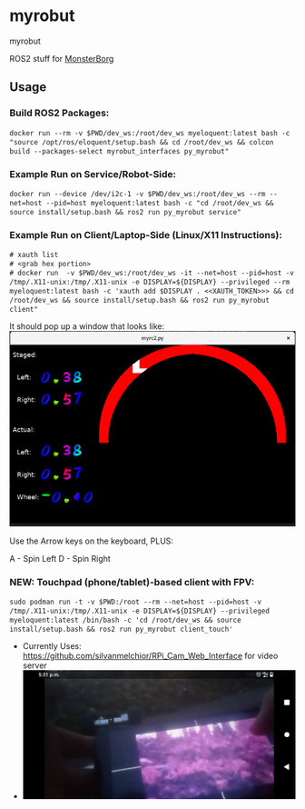 # myrobut
myrobut

ROS2 stuff for [MonsterBorg](https://www.piborg.org/robots-1/monsterborg)

## Usage

### Build ROS2 Packages:
```
docker run --rm -v $PWD/dev_ws:/root/dev_ws myeloquent:latest bash -c "source /opt/ros/eloquent/setup.bash && cd /root/dev_ws && colcon build --packages-select myrobut_interfaces py_myrobut"
```

### Example Run on Service/Robot-Side:
```
docker run --device /dev/i2c-1 -v $PWD/dev_ws:/root/dev_ws --rm --net=host --pid=host myeloquent:latest bash -c "cd /root/dev_ws && source install/setup.bash && ros2 run py_myrobut service"
```

### Example Run on Client/Laptop-Side (Linux/X11 Instructions):
```
# xauth list
# <grab hex portion>
# docker run  -v $PWD/dev_ws:/root/dev_ws -it --net=host --pid=host -v /tmp/.X11-unix:/tmp/.X11-unix -e DISPLAY=${DISPLAY} --privileged --rm myeloquent:latest bash -c 'xauth add $DISPLAY . <<XAUTH_TOKEN>>> && cd /root/dev_ws && source install/setup.bash && ros2 run py_myrobut client"
```

It should pop up a window that looks like:
![steering_wheel.png](steering_wheel.png)

Use the Arrow keys on the keyboard, PLUS:

A - Spin Left
D - Spin Right

### NEW: Touchpad (phone/tablet)-based client with FPV:
```
sudo podman run -t -v $PWD:/root --rm --net=host --pid=host -v /tmp/.X11-unix:/tmp/.X11-unix -e DISPLAY=${DISPLAY} --privileged myeloquent:latest /bin/bash -c 'cd /root/dev_ws && source install/setup.bash && ros2 run py_myrobut client_touch'
```

* Currently Uses: https://github.com/silvanmelchior/RPi_Cam_Web_Interface for video server
* ![client_touch.png](client_touch.png)





